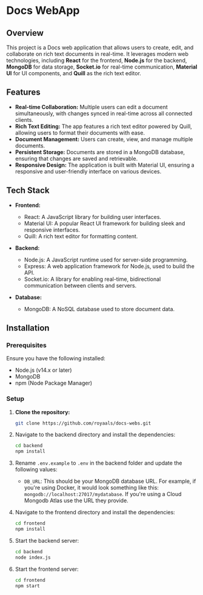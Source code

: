 # Docs WebApp

## Overview

This project is a Docs web application that allows users to create, edit, and collaborate on rich text documents in real-time. It leverages modern web technologies, including **React** for the frontend, **Node.js** for the backend, **MongoDB** for data storage, **Socket.io** for real-time communication, **Material UI** for UI components, and **Quill** as the rich text editor.

## Features

- **Real-time Collaboration:** Multiple users can edit a document simultaneously, with changes synced in real-time across all connected clients.
- **Rich Text Editing:** The app features a rich text editor powered by Quill, allowing users to format their documents with ease.
- **Document Management:** Users can create, view, and manage multiple documents.
- **Persistent Storage:** Documents are stored in a MongoDB database, ensuring that changes are saved and retrievable.
- **Responsive Design:** The application is built with Material UI, ensuring a responsive and user-friendly interface on various devices.

## Tech Stack

- **Frontend:**
  - React: A JavaScript library for building user interfaces.
  - Material UI: A popular React UI framework for building sleek and responsive interfaces.
  - Quill: A rich text editor for formatting content.
  
- **Backend:**
  - Node.js: A JavaScript runtime used for server-side programming.
  - Express: A web application framework for Node.js, used to build the API.
  - Socket.io: A library for enabling real-time, bidirectional communication between clients and servers.
  
- **Database:**
  - MongoDB: A NoSQL database used to store document data.

## Installation

### Prerequisites

Ensure you have the following installed:

- Node.js (v14.x or later)
- MongoDB
- npm (Node Package Manager)

### Setup

1. **Clone the repository:**
   ```bash
   git clone https://github.com/royaals/docs-webs.git
   ```
2. Navigate to the backend directory and install the dependencies:
    ```bash
    cd backend
    npm install
    
    ```
3. Rename `.env.example` to `.env` in the backend folder and update the following values:

    - `DB_URL`: This should be your MongoDB database URL. For example, if you're using Docker, it would look something like this: `mongodb://localhost:27017/mydatabase`. If you're using a Cloud Mongodb Atlas use the URL they provide. 

4. Navigate to the frontend directory and install the dependencies:
    ```bash
    cd frontend
    npm install
    ```
5. Start the backend server:
    ```bash
    cd backend
    node index.js
    ```
6. Start the frontend server:
    ```bash
    cd frontend
    npm start
    ```    
